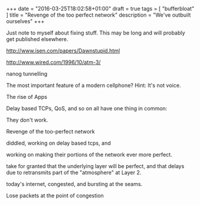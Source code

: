 +++
date = "2016-03-25T18:02:58+01:00"
draft = true
tags = [ "bufferbloat" ]
title = "Revenge of the too perfect network"
description = "We've outbuilt ourselves"
+++

Just note to myself about fixing stuff. This may be long and
will probably get published elsewhere.

http://www.isen.com/papers/Dawnstupid.html

http://www.wired.com/1996/10/atm-3/

nanog tunnelling

The most important feature of a modern cellphone? Hint: It's not voice.

The rise of Apps

Delay based TCPs, QoS, and so on all have one thing in common:

They don't work.


Revenge of the too-perfect network

diddled, working on delay based tcps, and 

working on making their portions of the network ever more perfect.

take for granted that the underlying layer will be perfect, and that
delays due to retransmits part of the "atmosphere" at Layer 2. 

today's internet, congested, and bursting at the seams.

Lose packets at the point of congestion

